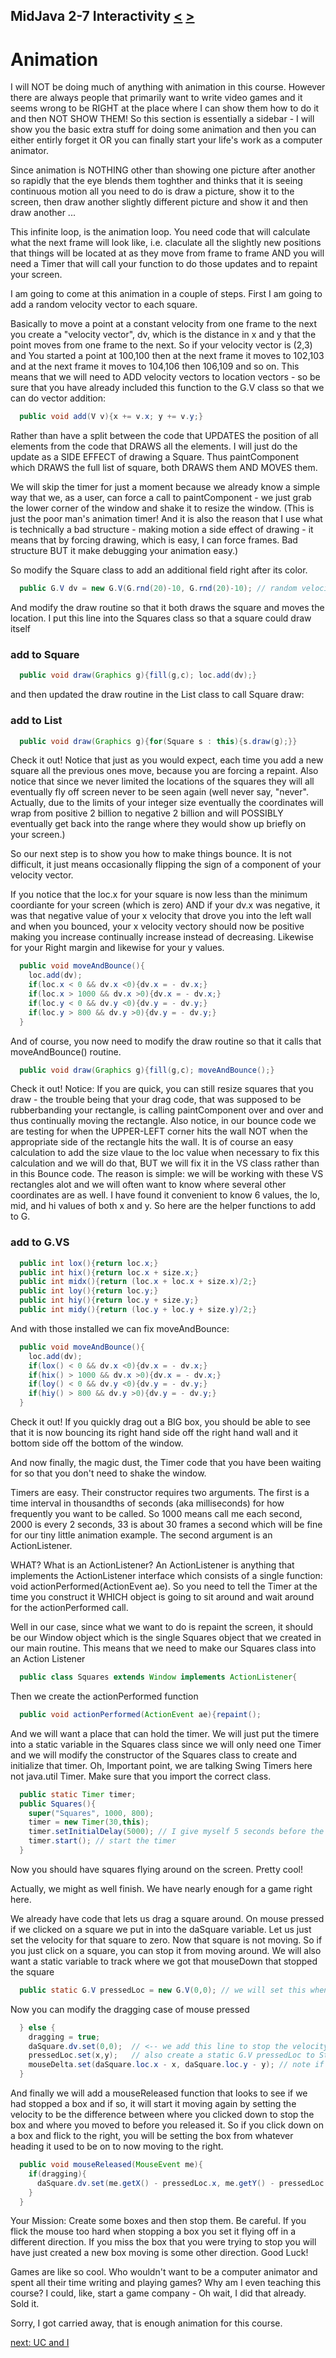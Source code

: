 ## MidJava 2-7 Interactivity [&LT;](MJ0206.md) [&GT;](MJ0208.md)
# Animation
I will NOT be doing much of anything with animation in this course. However there are always people that primarily want to write video games and it seems wrong to be RIGHT at the place where I can show them how to do it and then NOT SHOW THEM! So this section is essentially a sidebar - I will show you the basic extra stuff for doing some animation and then you can either entirly forget it OR you can finally start your life's work as a computer animator.

Since animation is NOTHING other than showing one picture after another so rapidly that the eye blends them toghther and thinks that it is seeing continuous motion all you need to do is draw a picture, show it to the screen, then draw another slightly different picture and show it and then draw another ...

This infinite loop, is the animation loop. You need code that will calculate what the next frame will look like, i.e. claculate all the slightly new positions that things will be located at as they move from frame to frame AND you will need a Timer that will call your function to do those updates and to repaint your screen.

I am going to come at this animation in a couple of steps. First I am going to add a random velocity vector to each square. 

Basically to move a point at a constant velocity from one frame to the next you create a "velocity vector", dv, which is the distance in x and y that the point moves from one frame to the next. So if your velocity vector is (2,3) and You started a point at 100,100 then at the next frame it moves to 102,103 and at the next frame it moves to 104,106 then 106,109 and so on. This means that we will need to ADD velocity vectors to location vectors - so be sure that you have already included this function to the G.V class so that we can do vector addition:

```java
  public void add(V v){x += v.x; y += v.y;} 
```

Rather than have a split between the code that UPDATES the position of all elements from the code that DRAWS all the elements. I will just do the update as a SIDE EFFECT of drawing a Square. Thus paintComponent which DRAWS the full list of square, both DRAWS them AND MOVES them.

We will skip the timer for just a moment because we already know a simple way that we, as a user, can force a call to paintComponent - we just grab the lower corner of the window and shake it to resize the window. (This is just the poor man's animation timer! And it is also the reason that I use what is technically a bad structure - making motion a side effect of drawing - it means that by forcing drawing, which is easy, I can force frames. Bad structure BUT it make debugging your animation easy.)

So modify the Square class to add an additional field right after its color.

```java
  public G.V dv = new G.V(G.rnd(20)-10, G.rnd(20)-10); // random velocity between -10 and 10 in both x and y
```

And modify the draw routine so that it both draws the square and moves the location. I put this line into the Squares class so that a square could draw itself

### add to Square

```java
  public void draw(Graphics g){fill(g,c); loc.add(dv);}
```
and then updated the draw routine in the List class to call Square draw:

### add to List

```java
  public void draw(Graphics g){for(Square s : this){s.draw(g);}}
```

Check it out! Notice that just as you would expect, each time you add a new square all the previous ones move, because you are forcing a repaint. Also notice that since we never limited the locations of the squares they will all eventually fly off screen never to be seen again (well never say, "never". Actually, due to the limits of your integer size eventually the coordinates will wrap from positive 2 billion to negative 2 billion and will POSSIBLY eventually get back into the range where they would show up briefly on your screen.)

So our next step is to show you how to make things bounce. It is not difficult, it just means occasionally flipping the sign of a component of your velocity vector.

If you notice that the loc.x for your square is now less than the minimum coordiante for your screen (which is zero) AND if your dv.x was negative, it was that negative value of your x velocity that drove you into the left wall and when you bounced, your x velocity vectory should now be positive making you increase continually increase instead of decreasing. Likewise for your Right margin and likewise for your y values.

```java
  public void moveAndBounce(){
    loc.add(dv);
    if(loc.x < 0 && dv.x <0){dv.x = - dv.x;}
    if(loc.x > 1000 && dv.x >0){dv.x = - dv.x;}
    if(loc.y < 0 && dv.y <0){dv.y = - dv.y;}
    if(loc.y > 800 && dv.y >0){dv.y = - dv.y;}
  }
```

And of course, you now need to modify the draw routine so that it calls that moveAndBounce() routine.

```java
  public void draw(Graphics g){fill(g,c); moveAndBounce();} 
```

Check it out! Notice: If you are quick, you can still resize squares that you draw - the trouble being that your drag code, that was supposed to be rubberbanding your rectangle, is calling paintComponent over and over and thus continually moving the rectangle. Also notice, in our bounce code we are testing for when the UPPER-LEFT corner hits the wall NOT when the appropriate side of the rectangle hits the wall. It is of course an easy calculation to add the size vlaue to the loc value when necessary to fix this calculation and we will do that, BUT we will fix it in the VS class rather than in this Bounce code. The reason is simple: we will be working with these VS rectangles alot and we will often want to know where several other coordinates are as well. I have found it convenient to know 6 values, the lo, mid, and hi values of both x and y. So here are the helper functions to add to G.

### add to G.VS
```java
  public int lox(){return loc.x;}
  public int hix(){return loc.x + size.x;}
  public int midx(){return (loc.x + loc.x + size.x)/2;}
  public int loy(){return loc.y;}
  public int hiy(){return loc.y + size.y;}
  public int midy(){return (loc.y + loc.y + size.y)/2;}
```

And with those installed we can fix moveAndBounce:

```java
  public void moveAndBounce(){
    loc.add(dv);
    if(lox() < 0 && dv.x <0){dv.x = - dv.x;}
    if(hix() > 1000 && dv.x >0){dv.x = - dv.x;}
    if(loy() < 0 && dv.y <0){dv.y = - dv.y;}
    if(hiy() > 800 && dv.y >0){dv.y = - dv.y;}
  }
```
Check it out! If you quickly drag out a BIG box, you should be able to see that it is now bouncing its right hand side off the right hand wall and it bottom side off the bottom of the window.

And now finally, the magic dust, the Timer code that you have been waiting for so that you don't need to shake the window.

Timers are easy. Their constructor requires two arguments. The first is a time interval in thousandths of seconds (aka milliseconds) for how frequently you want to be called. So 1000 means call me each second, 2000 is every 2 seconds, 33 is about 30 frames  a second which will be fine for our tiny little animation example. The second argument is an ActionListener.

WHAT? What is an ActionListener? An ActionListener is anything that implements the ActionListener interface which consists of a single function: void actionPerformed(ActionEvent ae). So you need to tell the Timer at the time you construct it WHICH object is going to sit around and wait around for the actionPerformed call.

Well in our case, since what we want to do is repaint the screen, it should be our Window object which is the single Squares object that we created in our main routine. This means that we need to make our Squares class into an Action Listener

```java
  public class Squares extends Window implements ActionListener{
```

Then we create the actionPerformed function

```java
  public void actionPerformed(ActionEvent ae){repaint();
```

And we will want a place that can hold the timer. We will just put the timere into a static variable in the Squares class since we will only need one Timer and we will modify the constructor of the Squares class to create and initialize that timer. Oh, Important point, we are talking Swing Timers here not java.util Timer. Make sure that you import the correct class.

```java
  public static Timer timer;
  public Squares(){
    super("Squares", 1000, 800);
    timer = new Timer(30,this);
    timer.setInitialDelay(5000); // I give myself 5 seconds before the timer starts
    timer.start(); // start the timer
  }
```

Now you should have squares flying around on the screen. Pretty cool!

Actually, we might as well finish. We have nearly enough for a game right here.

We already have code that lets us drag a square around. On mouse pressed if we clicked on a square we put in into the daSquare variable. Let us just set the velocity for that square to zero. Now that square is not moving. So if you just click on a square, you can stop it from moving around. We will also want a static variable to track where we got that mouseDown that stopped the square

```java
  public static G.V pressedLoc = new G.V(0,0); // we will set this when the mouse is pressed
```

Now you can modify the dragging case of mouse pressed

```java
  } else {
    dragging = true;
    daSquare.dv.set(0,0);  // <-- we add this line to stop the velocity for the clicked square
    pressedLoc.set(x,y);   // also create a static G.V pressedLoc to Store the place where the mouse went down
    mouseDelta.set(daSquare.loc.x - x, daSquare.loc.y - y); // note if I add dm to mouse I get ul
  }
```

And finally we will add a mouseReleased function that looks to see if we had stopped a box and if so, it will start it moving again by setting the velocity to be the difference between where you clicked down to stop the box and where you moved to before you released it. So if you click down on a box and flick to the right, you will be setting the box from whatever heading it used to be on to now moving to the right.

```java
  public void mouseReleased(MouseEvent me){
    if(dragging){
      daSquare.dv.set(me.getX() - pressedLoc.x, me.getY() - pressedLoc.y);
    }
  }
```

Your Mission: Create some boxes and then stop them. Be careful. If you flick the mouse too hard when stopping a box you set it flying off in a different direction. If you miss the box that you were trying to stop you will have just created a new box moving is some other direction. Good Luck!

Games are like so cool. Who wouldn't want to be a computer animator and spent all their time writing and playing games? Why am I even teaching this course? I could, like, start a game company - Oh wait, I did that already. Sold it.

Sorry, I got carried away, that is enough animation for this course.

[next: UC and I ](MJ0208.md)